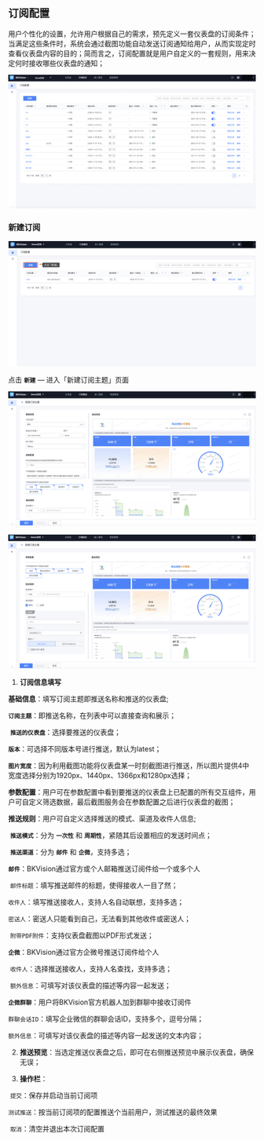 ## 订阅配置

用户个性化的设置，允许用户根据自己的需求，预先定义一套仪表盘的订阅条件；当满足这些条件时，系统会通过截图功能自动发送订阅通知给用户，从而实现定时查看仪表盘内容的目的；简而言之，订阅配置就是用户自定义的一套规则，用来决定何时接收哪些仪表盘的通知；

![Subscribe-to-push](../media/Subscribe-to-push.png)

### 新建订阅

![New-subscription-them](../media/New-subscription-theme.png)

点击 **`新建`** — 进入「新建订阅主题」页面

![New-subscription-theme1](../media/New-subscription-theme1.png)

![New-subscription-theme2](../media/New-subscription-theme2.png)

1. **订阅信息填写**

**基础信息**：填写订阅主题即推送名称和推送的仪表盘;

​        **`订阅主题`**：即推送名称，在列表中可以直接查询和展示；

​        **`推送的仪表盘`**：选择要推送的仪表盘；

​        **`版本`**：可选择不同版本号进行推送，默认为latest；

​        **`图片宽度`**：因为利用截图功能将仪表盘某一时刻截图进行推送，所以图片提供4中宽度选择分别为1920px、1440px、1366px和1280px选择；

**参数配置**：用户可在参数配置中看到要推送的仪表盘上已配置的所有交互组件，用户可自定义筛选数据，最后截图服务会在参数配置之后进行仪表盘的截图；

**推送规则**：用户可自定义选择推送的模式、渠道及收件人信息;

​          **`推送模式`**：分为 **`一次性`** 和  **`周期性`**，紧随其后设置相应的发送时间点；

​          **`推送渠道`**：分为 **`邮件`** 和  **`企微`**，支持多选；

​                 **`邮件`**：BKVision通过官方或个人邮箱推送订阅件给一个或多个人

​                            `邮件标题`：填写推送邮件的标题，使得接收人一目了然；

​                            `收件人`：填写推送接收人，支持人名自动联想，支持多选；

​                            `密送人`：密送人只能看到自己，无法看到其他收件或密送人；

​                            `附带PDF附件`：支持仪表盘截图以PDF形式发送；

​                  **`企微`**：BKVision通过官方企微号推送订阅件给个人

​                             `收件人`：选择推送接收人，支持人名查找，支持多选；

​                             `额外信息`：可填写对该仪表盘的描述等内容一起发送；

​                  **`企微群聊`**：用户将BKVision官方机器人加到群聊中接收订阅件

​                             `群聊会话ID`：填写企业微信的群聊会话ID，支持多个，逗号分隔；

​                             `额外信息`：可填写对该仪表盘的描述等内容一起发送的文本内容；


2. **推送预览**：当选定推送仪表盘之后，即可在右侧推送预览中展示仪表盘，确保无误；


3. **操作栏**：

​          `提交`：保存并启动当前订阅项

​          `测试推送`：按当前订阅项的配置推送个当前用户，测试推送的最终效果

​          `取消`：清空并退出本次订阅配置
